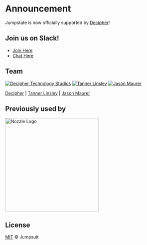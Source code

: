 # Announcement
Jumpstate is now officially supported by [Decipher](http://deciphernow.com/)!

## Join us on Slack!
- [Join Here](https://react-chat-signup.herokuapp.com/)
- [Chat Here](https://react-tools.slack.com/)

## Team

[![Decipher Technology Studios](https://avatars2.githubusercontent.com/u/13125018?s=100&v=4)](https://github.com/DecipherNow) [![Tanner Linsley](https://avatars1.githubusercontent.com/u/5580297?v=3&s=100)](https://github.com/tannerlinsley) [![Jason Maurer](https://avatars2.githubusercontent.com/u/911274?v=3&s=100)](https://github.com/jsonmaur)

[Decipher](https://github.com/DecipherNow) | [Tanner Linsley](https://github.com/tannerlinsley) | [Jason Maurer](https://github.com/jsonmaur)

## Previously used by

<a href='https://nozzle.io'>
  <img src='https://nozzle.io/img/logo-blue.png' alt='Nozzle Logo' style='width:300px;'/>
</a>


## License

[MIT](LICENSE) © Jumpsuit
